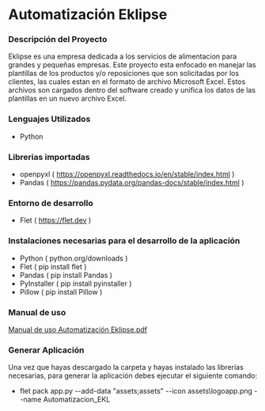 # Automatización Eklipse

### Descripción del Proyecto
Eklipse es una empresa dedicada a los servicios de alimentacion para grandes y pequeñas empresas.
Este proyecto esta enfocado en manejar las plantillas de los productos y/o reposiciones que son solicitadas por los clientes, las cuales estan en el formato de archivo Microsoft Excel. Estos archivos son cargados dentro del software creado y unifica los datos de las plantillas en un nuevo archivo Excel.

### Lenguajes Utilizados
- Python

### Librerias importadas
- openpyxl ( https://openpyxl.readthedocs.io/en/stable/index.html )
- Pandas ( https://pandas.pydata.org/pandas-docs/stable/index.html )

### Entorno de desarrollo
- Flet ( https://flet.dev )

### Instalaciones necesarias para el desarrollo de la aplicación
- Python ( python.org/downloads )
- Flet ( pip install flet )
- Pandas ( pip install Pandas )
- PyInstaller ( pip install pyinstaller )
- Pillow ( pip install Pillow )
### Manual de uso
[Manual de uso Automatización Eklipse.pdf](https://github.com/JoshirC/Automatizacion-Eklipse/files/14615390/Manual.de.uso.Automatizacion.Eklipse.pdf)

### Generar Aplicación
Una vez que hayas descargado la carpeta y hayas instalado las librerías necesarias, para generar la aplicación debes ejecutar el siguiente comando:
- flet pack app.py --add-data "assets;assets" --icon assets\logoapp.png  --name Automatizacion_EKL
